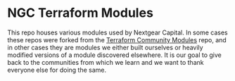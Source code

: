 # NGC Terraform Modules

This repo houses various modules used by Nextgear Capital.  In some cases these
repos were forked from the [Terraform Community Modules](https://github.com/terraform-community-modules) repo, and in other cases they are modules we either built ourselves or heavily modified versions of a module discovered elsewhere. It is our goal to give back to the communities from which we learn and we want to thank everyone else for doing the same.
